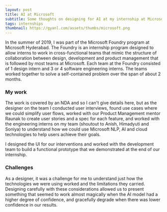 ```yaml
---
layout: post
title: AI at Microsoft
subtitle: Some thoughts on designing for AI at my internship at Microsoft Hyderabad, where I worked on integrating AI assistance in an existing Microsoft app.
tags: internships
thumbnail: https://gyanl.com/assets/thumbs/microsoft.png
---
```


In the summer of 2019, I was part of the Microsoft Foundry program at Microsoft Hyderabad. The Foundry is an internship program designed to allow interns to work in cross-functional teams that mimic the structure of collaboration between design, development and product management that is followed by most teams at Microsoft. Each team at the Foundry consisted of 1 design intern and 3 or 4 software engineering interns. The teams worked together to solve a self-contained problem over the span of about 2 months.

### My work
The work is covered by an NDA and so I can't give details here, but as the designer on the team I conducted user interviews, found use cases where we could simplify user flows, worked with our Product Management mentor Raunak to create user stories and a spec for each feature, and worked with the engineering interns on my team (shoutout to Anish, Himadyuti and Soniya) to understand how we could use Microsoft NLP, AI and cloud technologies to help users achieve their goals. 

I designed the UI for our interventions and worked with the development team to build a functional prototype that we demonstrated at the end of our internship. 

### Challenges
As a designer, it was a challenge for me to understand just how the technologies we were using worked and the limitations they carried. Designing carefully with these considerations allowed us to present something that seemed to work almost magically when the AI model had a higher degree of confidence, and gracefully degrade when there was lower confidence in our results.